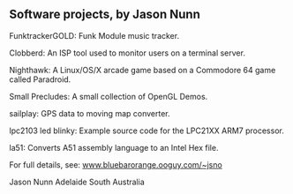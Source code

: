 Software projects, by Jason Nunn
--------------------------------

FunktrackerGOLD: Funk Module music tracker.

Clobberd: An ISP tool used to monitor users on a terminal server.

Nighthawk: A Linux/OS/X arcade game based on a Commodore 64 game called Paradroid.

Small Precludes: A small collection of OpenGL Demos.

sailplay: GPS data to moving map converter.

lpc2103 led blinky: Example source code for the LPC21XX ARM7 processor. 

la51: Converts A51 assembly language to an Intel Hex file.

For full details, see: www.bluebarorange.ooguy.com/~jsno

Jason Nunn
Adelaide South Australia

